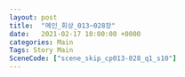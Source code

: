 ```yaml
---
layout: post
title:  "메인_회상_013~028장"
date:   2021-02-17 10:00:00 +0000
categories: Main
Tags: Story Main
SceneCode: ["scene_skip_cp013-028_q1_s10"]
---
```

